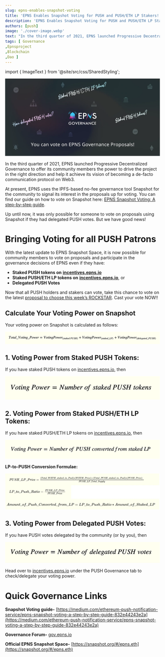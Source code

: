 ```yaml
---
slug: epns-enables-snapshot-voting
title: 'EPNS Enables Snapshot Voting for PUSH and PUSH/ETH LP Stakers!'
description: 'EPNS Enables Snapshot Voting for PUSH and PUSH/ETH LP Stakers!'
authors: [push]
image: './cover-image.webp'
text: "In the third quarter of 2021, EPNS launched Progressive Decentralized Governance to offer its community members the power to drive the project in the right direction and help it achieve its vision of becoming a de-facto communication protocol on Web3."
tags: [ Governance
,Epnsproject
,Blockchain
,Dao ]
---
```

import { ImageText } from '@site/src/css/SharedStyling';

![Cover image of EPNS Enables Snapshot Voting for PUSH and PUSH/ETH LP Stakers!](./cover-image.webp)

<!--truncate-->

In the third quarter of 2021, EPNS launched Progressive Decentralized Governance to offer its community members the power to drive the project in the right direction and help it achieve its vision of becoming a de-facto communication protocol on Web3.

At present, EPNS uses the IPFS-based no-fee governance tool Snapshot for the community to signal its interest in the proposals up for voting. You can find our guide on how to vote on Snapshot here: [EPNS Snapshot Voting: A step-by-step guide](https://medium.com/ethereum-push-notification-service/epns-snapshot-voting-a-step-by-step-guide-832e44243e2a).

Up until now, it was only possible for someone to vote on proposals using Snapshot if they had delegated PUSH votes. But we have good news!

Bringing Voting for all PUSH Patrons
====================================

With the latest update to EPNS Snapshot Space, it is now possible for community members to vote on proposals and participate in the governance decisions of EPNS even if they have:

*   **Staked PUSH tokens on** [**incentives.epns.io**](http://incentives.epns.io)
*   **Staked PUSH/ETH LP tokens on** [**incentives.epns.io**](http://incentives.epns.io), or
*   **Delegated PUSH Votes**

Now that all PUSH holders and stakers can vote, take this chance to vote on the latest [proposal to choose this week’s ROCKSTAR](https://snapshot.org/#/epns.eth/proposal/0xee6809168a52ac203770958eb83de3c0fd90cd5fe1a4fcf54d902b1a10ffbfc0). Cast your vote NOW!!

Calculate Your Voting Power on Snapshot
---------------------------------------

Your voting power on Snapshot is calculated as follows:

![First image of EPNS Enables Snapshot Voting for PUSH and PUSH/ETH LP Stakers!](./image-1.webp)

1\. Voting Power from Staked PUSH Tokens:
-----------------------------------------

If you have staked PUSH tokens on [incentives.epns.io](http://incentives.epns.io), then

![Second image of EPNS Enables Snapshot Voting for PUSH and PUSH/ETH LP Stakers!](./image-2.webp)

2\. Voting Power from Staked PUSH/ETH LP Tokens:
------------------------------------------------

If you have staked PUSH/ETH LP tokens on [incentives.epns.io](http://incentives.epns.io), then

![Third image of EPNS Enables Snapshot Voting for PUSH and PUSH/ETH LP Stakers!](./image-3.webp)

**LP-to-PUSH Conversion Formulae:**

![Fourth image of EPNS Enables Snapshot Voting for PUSH and PUSH/ETH LP Stakers!](./image-4.webp)

3\. Voting Power from Delegated PUSH Votes:
-------------------------------------------

If you have PUSH votes delegated by the community (or by you), then

![Fifth image of EPNS Enables Snapshot Voting for PUSH and PUSH/ETH LP Stakers!](./image-5.webp)

Head over to [incentives.epns.io](http://incentives.epns.io) under the PUSH Governance tab to check/delegate your voting power.

Quick Governance Links
======================

**Snapshot Voting guide-** [https://medium.com/ethereum-push-notification-service/epns-snapshot-voting-a-step-by-step-guide-832e44243e2a](https://medium.com/ethereum-push-notification-service/epns-snapshot-voting-a-step-by-step-guide-832e44243e2a)

**Governance Forum-** [gov.epns.io](https://gov.epns.io/)

**Official EPNS Snapshot Space-** [https://snapshot.org/#/epns.eth](https://snapshot.org/#/epns.eth)